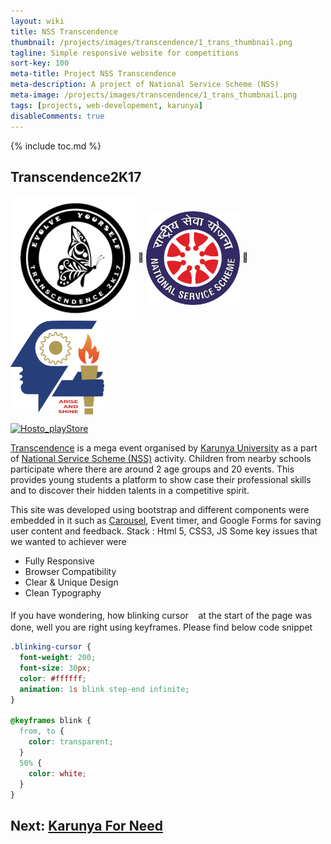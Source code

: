 ```yaml
---
layout: wiki
title: NSS Transcendence
thumbnail: /projects/images/transcendence/1_trans_thumbnail.png
tagline: Simple responsive website for competitions
sort-key: 100
meta-title: Project NSS Transcendence
meta-description: A project of National Service Scheme (NSS)
meta-image: /projects/images/transcendence/1_trans_thumbnail.png
tags: [projects, web-developement, karunya]
disableComments: true
---
```


{% include toc.md %}

## Transcendence2K17

<img src="/projects/images/transcendence/1_trans_thumbnail.png" align="center" title="MainScreen" width="200" height="200"> :link:  <img src="/projects/images/transcendence/2_trans_nsslogo.png" align="center" title="MainScreen" width="150" height="150">  :link: <img src="/projects/images/transcendence/3_trans_unilogo.png" align="center" title="MainScreen" width="150" height="150">

[![Hosto_playStore](https://img.shields.io/badge/Pages_LIVE-NSS_Transcendence2k17-black??style=plastic&logo=github)](https://suhaas-livcd.github.io/NSS-Transcedence-1617/)

[Transcendence](https://suhaas-livcd.github.io/NSS-Transcedence-1617/) is a mega event organised by [Karunya University](http://www.karunya.edu/) as a part of [National Service Scheme (NSS)](https://nss.gov.in) activity. Children from nearby schools participate where there are around 2 age groups and 20 events. This provides young students a platform to show case their professional skills and to discover their hidden talents in a competitive spirit.

This site was developed using bootstrap and different components were embedded in it such as [Carousel](https://owlcarousel2.github.io/OwlCarousel2/), Event timer, and Google Forms for saving user content and feedback.
Stack : Html 5, CSS3, JS
Some key issues that we wanted to achiever were
- Fully Responsive
- Browser Compatibility
- Clear & Unique Design
- Clean Typography

If you have wondering, how blinking cursor <span class="blinking-cursor">|</span> at the start of the page was done, well you are right using keyframes. Please find below code snippet

<style>
    .blinking-cursor {
  font-weight: 800;
  font-size: 20px;
  color: #ffffff;
  animation: 1s blink step-end infinite;
}

@keyframes blink {
  from, to {
    color: transparent;
  }
  50% {
    color: red;
  }
}
</style>

``` css
.blinking-cursor {
  font-weight: 200;
  font-size: 30px;
  color: #ffffff;
  animation: 1s blink step-end infinite;
}

@keyframes blink {
  from, to {
    color: transparent;
  }
  50% {
    color: white;
  }
}
```

## Next: [Karunya For Need](/projects/karunya-for-need)